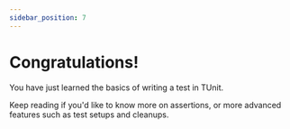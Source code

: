 ```yaml
---
sidebar_position: 7
---
```


# Congratulations!

You have just learned the basics of writing a test in TUnit.

Keep reading if you'd like to know more on assertions, or more advanced features such as test setups and cleanups. 